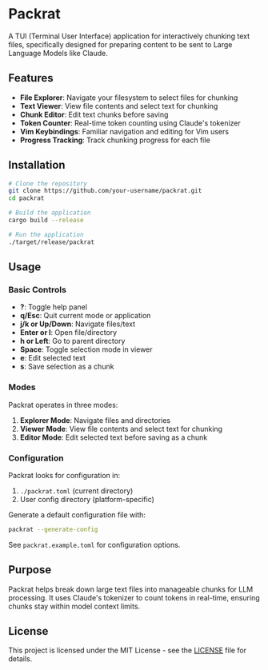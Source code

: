 # Packrat

A TUI (Terminal User Interface) application for interactively chunking text files, specifically designed for preparing content to be sent to Large Language Models like Claude.

## Features

- **File Explorer**: Navigate your filesystem to select files for chunking
- **Text Viewer**: View file contents and select text for chunking
- **Chunk Editor**: Edit text chunks before saving
- **Token Counter**: Real-time token counting using Claude's tokenizer
- **Vim Keybindings**: Familiar navigation and editing for Vim users
- **Progress Tracking**: Track chunking progress for each file

## Installation

```bash
# Clone the repository
git clone https://github.com/your-username/packrat.git
cd packrat

# Build the application
cargo build --release

# Run the application
./target/release/packrat
```

## Usage

### Basic Controls

- **?**: Toggle help panel
- **q/Esc**: Quit current mode or application
- **j/k or Up/Down**: Navigate files/text
- **Enter or l**: Open file/directory
- **h or Left**: Go to parent directory
- **Space**: Toggle selection mode in viewer
- **e**: Edit selected text
- **s**: Save selection as a chunk

### Modes

Packrat operates in three modes:

1. **Explorer Mode**: Navigate files and directories
2. **Viewer Mode**: View file contents and select text for chunking
3. **Editor Mode**: Edit selected text before saving as a chunk

### Configuration

Packrat looks for configuration in:
1. `./packrat.toml` (current directory)
2. User config directory (platform-specific)

Generate a default configuration file with:

```bash
packrat --generate-config
```

See `packrat.example.toml` for configuration options.

## Purpose

Packrat helps break down large text files into manageable chunks for LLM processing. It uses Claude's tokenizer to count tokens in real-time, ensuring chunks stay within model context limits.

## License

This project is licensed under the MIT License - see the [LICENSE](LICENSE) file for details.
